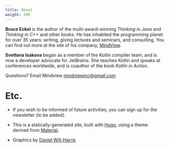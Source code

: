 ```yaml
---
title: About
weight: 200
---
```


**Bruce Eckel** is the author of the multi-award-winning *Thinking in Java* and
*Thinking in C++* and other books. He has inhabited the programming planet for
over 35 years: writing, giving lectures and seminars, and consulting. You can
find out more at the site of his company,
<a href="http://mindviewllc.com/" target="_blank">MindView</a>.

**Svetlana Isakova** began as a member of the Kotlin compiler team, and is now a
developer advocate for JetBrains. She teaches Kotlin and speaks at conferences
worldwide, and is coauthor of the book *Kotlin in Action*.

Questions? Email Mindview <mindviewinc@gmail.com>

# Etc.

+ If you wish to be informed of future activities, you can sign
  up for the newsletter (to be added).

+ This is a statically-generated site, built with
<a href="https://www.gohugo.io" target="_blank">Hugo</a>, using a theme derived from
<a href="http://github.com/digitalcraftsman/hugo-material-docs" target="_blank">Material</a>.

+ Graphics by <a href="http://www.Will-Harris.com">Daniel Will-Harris</a>
